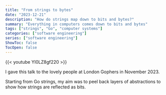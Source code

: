 ```yaml
---
title: "From strings to bytes"
date: "2023-12-21"
description: "How do strings map down to bits and bytes?"
summary: "Everything in computers comes down to bits and bytes"
tags: ["strings", "Go", "computer systems"]
categories: ["software engineering"]
series: ["software engineering"]
ShowToc: false
TocOpen: false
---
```


{{< youtube YI0LZ8gf220 >}}


I gave this talk to the lovely people at London Gophers in November 2023.

Starting from Go strings, my aim was to peel back layers of abstractions to show how strings are reflected as bits.
